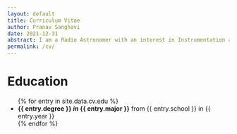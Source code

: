 ```yaml
---
layout: default
title: Curriculum Vitae
author: Pranav Sanghavi
date: 2021-12-31
abstract: I am a Radio Astronomer with an interest in Instrumentation and VLBI. I am currently completing my PhD at West Virginia University. My goal is to strive towards acquiring end-to-end experitise from analog chains to digital pipelines. I would like to build to telescopes to uncover the secrets of Fast Radio Bursts and Cosmology.
permalink: /cv/
---
```


# Education

<ul>
{% for entry in site.data.cv.edu %}
    <li><strong>{{ entry.degree }} <i>in</i> {{ entry.major }}</strong> from {{ entry.school }} in {{ entry.year }}</li>
    </li>
{% endfor %}
</ul>
